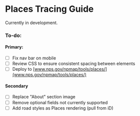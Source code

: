 # Places Tracing Guide

Currently in development.

### To-do:

#### Primary:

- [ ] Fix nav bar on mobile
- [ ] Review CSS to ensure consistent spacing between elements
- [ ] Deploy to [www.nps.gov/npmap/tools/places/](www.nps.gov/npmap/tools/places/)

#### Secondary

- [ ] Replace "About" section image
- [ ] Remove optional fields not currently supported
- [ ] Add road styles as Places rendering (pull from iD)